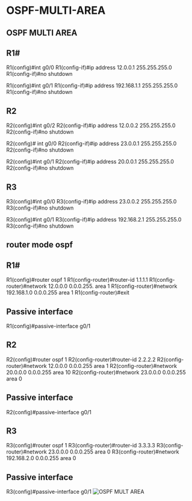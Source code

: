 # OSPF-MULTI-AREA
OSPF MULTI AREA
--------------

R1#
------
R1(config)#int g0/0
R1(config-if)#ip address 12.0.0.1 255.255.255.0
R1(config-if)#no shutdown

R1(config)#int g0/1
R1(config-if)#ip address 192.168.1.1 255.255.255.0
R1(config-if)#no shutdown 

R2
----
R2(config)#int g0/2
R2(config-if)#ip address 12.0.0.2 255.255.255.0
R2(config-if)#no shutdown 

R2(config)# int g0/0
R2(config-if)#ip address 23.0.0.1 255.255.255.0
R2(config-if)#no shutdown 

R2(config)#int g0/1
R2(config-if)#ip address 20.0.0.1 255.255.255.0
R2(config-if)#no shutdown 

R3
-----
R3(config)#int g0/0
R3(config-if)#ip address 23.0.0.2 255.255.255.0
R3(config-if)#no shutdown 

R3(config)#int g0/1
R3(config-if)#ip address 192.168.2.1 255.255.255.0
R3(config-if)#no shutdown 


router mode ospf
---------------

R1#
------
R1(config)#router ospf 1
R1(config-router)#router-id 1.1.1.1
R1(config-router)#network 12.0.0.0 0.0.0.255. area 1
R1(config-router)#network 192.168.1.0 0.0.0.255 area 1
R1(config-router)#exit

Passive interface
-----------------
R1(config)#passive-interface g0/1

R2
--------
R2(config)#router ospf 1
R2(config-router)#router-id 2.2.2.2
R2(config-router)#network 12.0.0.0 0.0.0.255 area 1
R2(config-router)#network 20.0.0.0 0.0.0.255 area 10
R2(config-router)#network 23.0.0.0 0.0.0.255 area 0

Passive interface
-----------------
R2(config)#passive-interface g0/1

R3
------
R3(config)#router ospf 1
R3(config-router)#router-id 3.3.3.3
R3(config-router)#network 23.0.0.0 0.0.0.255 area 0
R3(config-router)#network 192.168.2.0 0.0.0.255 area 0

Passive interface
-----------------
R3(config)#passive-interface g0/1
![OSPF MULT AREA](https://user-images.githubusercontent.com/106605770/177992114-9431aa1a-0a02-4661-947a-4d0f1eba6202.jpg)
